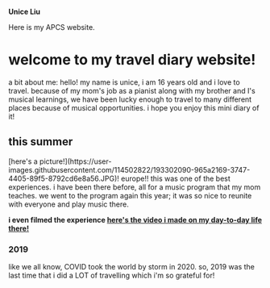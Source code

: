 <strong>Unice Liu </strong>
  
Here is my APCS website. 
<h1>welcome to my travel diary website!</h1>
a bit about me: hello! my name is unice, i am 16 years old and i love to travel. because of my mom's job as a pianist along with my brother and I's musical learnings, we have been lucky enough to travel to many different places because of musical opportunities. i hope you enjoy this mini diary of it! 
<h2>this summer</h2>
[here's a picture!](https://user-images.githubusercontent.com/114502822/193302090-965a2169-3747-4405-89f5-8792cd6e8a56.JPG)!
europe!! this was one of the best experiences. i have been there before, all for a music program that my mom teaches. we went to the program again this year; it was so nice to reunite with everyone and play music there. 

<strong>i even filmed the experience
  [here's the video i made on my day-to-day life there!](https://youtu.be/ZGMYYbWmnbY) </strong> 
<h3>2019</h3>
like we all know, COVID took the world by storm in 2020. so, 2019 was the last time that i did a LOT of travelling which i'm so grateful for! 
